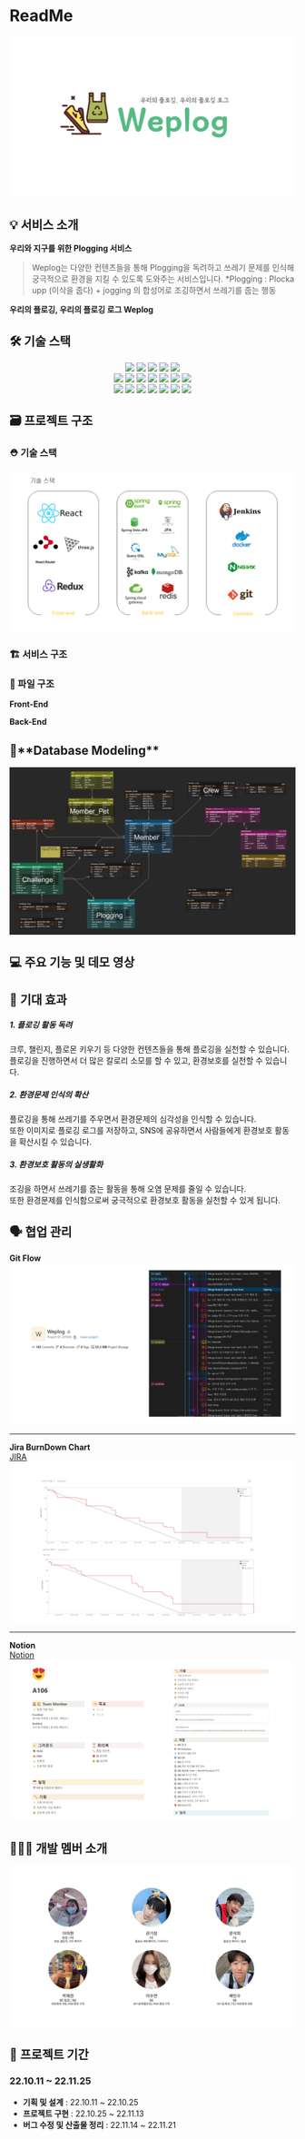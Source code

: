# ReadMe

![그림6](README.assets/메인로고.png)

## 💡 서비스 소개

**우리와 지구를 위한 Plogging 서비스**

> Weplog는 다양한 컨텐츠들을 통해 Plogging을 독려하고 쓰레기 문제를 인식해 궁극적으로 환경을 지킬 수 있도록 도와주는 서비스입니다.
> \*Plogging : Plocka upp (이삭을 줍다) + jogging 의 합성어로 조깅하면서 쓰레기를 줍는 행동

**우리의 플로깅, 우리의 플로깅 로그 Weplog**

## 🛠️ 기술 스택

<div align=center> 
  <img src="https://img.shields.io/badge/java-007396?style=for-the-badge&logo=java&logoColor=white">  
  <img src="https://img.shields.io/badge/mysql-4479A1?style=for-the-badge&logo=mysql&logoColor=white"> 
  <img src="https://img.shields.io/badge/spring-6DB33F?style=for-the-badge&logo=spring&logoColor=white"> 
  <img src="https://img.shields.io/badge/springboot-6DB33F?style=for-the-badge&logo=springboot&logoColor=white"> 
  <img src="https://img.shields.io/badge/springSecurity-6DB33F?style=for-the-badge&logo=springsecurity&logoColor=white"> 
  <br>

  <img src="https://img.shields.io/badge/html5-E34F26?style=for-the-badge&logo=html5&logoColor=white"> 
  <img src="https://img.shields.io/badge/css-1572B6?style=for-the-badge&logo=css3&logoColor=white"> 
  <img src="https://img.shields.io/badge/javascript-F7DF1E?style=for-the-badge&logo=javascript&logoColor=black"> 
  <img src="https://img.shields.io/badge/react-61DAFB?style=for-the-badge&logo=react&logoColor=black"> 
  <img src="https://img.shields.io/badge/ReactRouter-CA4245?style=for-the-badge&logo=reactrouter&logoColor=white">
  <img src="https://img.shields.io/badge/Redux-593D88?style=for-the-badge&logo=redux&logoColor=white"> <img src="https://img.shields.io/badge/Node.js-43853D?style=for-the-badge&logo=node.js&logoColor=white">
  <br>

  <img src="https://img.shields.io/badge/gitlab-FC6D26?style=for-the-badge&logo=gitlab&logoColor=white">
  <img src="https://img.shields.io/badge/git-F05032?style=for-the-badge&logo=git&logoColor=white">
  <img src="https://img.shields.io/badge/notion-CA4245?style=for-the-badge&logo=notion&logoColor=white">
  <img src="https://img.shields.io/badge/docker-%230db7ed.svg?style=for-the-badge&logo=docker&logoColor=white">
  <img src="https://img.shields.io/badge/redis-%23DD0031.svg?style=for-the-badge&logo=redis&logoColor=white">
  <img src="https://img.shields.io/badge/jenkins-%232C5263.svg?style=for-the-badge&logo=jenkins&logoColor=white">
  <img src="https://img.shields.io/badge/nginx-%23009639.svg?style=for-the-badge&logo=nginx&logoColor=white">

<br>
</div>

## 🗃️ 프로젝트 구조

### ⛑ 기술 스택

![기술스택](README.assets/기술스택.png)

### 🏗️ 서비스 구조

### 📂 파일 구조

**Front-End**

**Back-End**

## 🔗\***\*Database Modeling\*\***

![ERD](README.assets/ERD.png)

## 💻 주요 기능 및 데모 영상

## 🎇 기대 효과

##### 1. 플로깅 활동 독려

크루, 챌린지, 플로몬 키우기 등 다양한 컨텐츠들을 통해 플로깅을 실천할 수 있습니다.
<br> 플로깅을 진행하면서 더 많은 칼로리 소모를 할 수 있고, 환경보호를 실천할 수 있습니다.

##### 2. 환경문제 인식의 확산

플로깅을 통해 쓰레기를 주우면서 환경문제의 심각성을 인식할 수 있습니다.
<br> 또한 이미지로 플로깅 로그를 저장하고, SNS에 공유하면서 사람들에게 환경보호 활동을 확산시킬 수 있습니다.

##### 3. 환경보호 활동의 실생활화

조깅을 하면서 쓰레기를 줍는 활동을 통해 오염 문제를 줄일 수 있습니다.
<br> 또한 환경문제를 인식함으로써 궁극적으로 환경보호 활동을 실천할 수 있게 됩니다.

## 🗣️ 협업 관리

**Git Flow**<br>
![Git](README.assets//%ED%98%91%EC%97%85%ED%88%B4%20Git.png)

---

**Jira BurnDown Chart**<br>
[JIRA](https://ssafy.atlassian.net/jira/software/c/projects/S07P31A106/boards/100)
![JIRA](README.assets//%ED%98%91%EC%97%85%ED%88%B4%20JIRA.png)

---

**Notion**<br>
[Notion](https://www.notion.so/A106-3bc641fa277a46b6a82aae0976fea8c4)
![Notion](README.assets//%ED%98%91%EC%97%85%ED%88%B4%20Notion.png)

## 👩‍👩‍👧 개발 멤버 소개

![팀원](README.assets/팀원.png)

## 📅 프로젝트 기간

### 22.10.11 ~ 22.11.25

- **기획 및 설계** : 22.10.11 ~ 22.10.25
- **프로젝트 구현** : 22.10.25 ~ 22.11.13
- **버그 수정 및 산출물 정리** : 22.11.14 ~ 22.11.21
